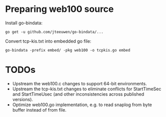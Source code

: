 # Preparing web100 source

Install go-bindata:

    go get -u github.com/jteeuwen/go-bindata/...

Convert tcp-kis.txt into embedded go file:

    go-bindata -prefix embed/ -pkg web100 -o tcpkis.go embed

# TODOs

 * Upstream the web100.c changes to support 64-bit environments.
 * Upstream the tcp-kis.txt changes to eliminate conflicts for StartTimeSec and
   StartTimeUsec (and other inconsistencies across published versions).
 * Optimize web100.go implementation, e.g. to read snaplog from byte buffer
   instead of from file.
